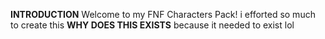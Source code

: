 **INTRODUCTION**
Welcome to my FNF Characters Pack! i efforted so much to create this
**WHY DOES THIS EXISTS**
because it needed to exist lol